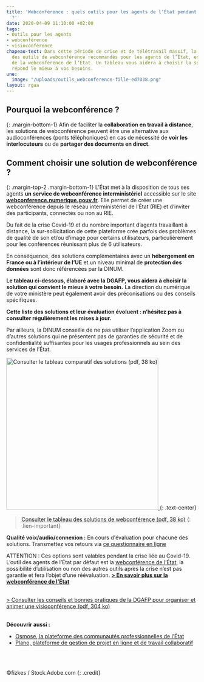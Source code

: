 ```yaml
---
title: 'Webconférence : quels outils pour les agents de l’État pendant la crise Covid-19
  ?'
date: 2020-04-09 11:10:00 +02:00
tags:
- Outils pour les agents
- webconférence
- visioconférence
chapeau-text: Dans cette période de crise et de télétravail massif, la DINUM a recensé
  des outils de webconférence recommandés pour les agents de l’État, en complément
  de la webconférence de l’État. Un tableau vous aidera à choisir la solution qui
  répond le mieux à vos besoins.
une:
  image: "/uploads/outils_webconference-fille-ed7038.png"
layout: rgaa
---
```


## Pourquoi la webconférence ?
{: .margin-bottom-1}
Afin de faciliter la **collaboration en travail à distance**, les solutions de webconférence peuvent être une alternative aux audioconférences (ponts téléphoniques) en cas de nécessité de **voir les interlocuteurs** ou de **partager des documents en direct**.

## Comment choisir une solution de webconférence ?
{: .margin-top-2 .margin-bottom-1}
L’État met à la disposition de tous ses agents **un service de webconférence interministériel** accessible sur le site [**webconference.numerique.gouv.fr**](https://webconference.numerique.gouv.fr).  Elle permet de créer une webconférence depuis le réseau interministériel de l’État (RIE) et d’inviter des participants, connectés ou non au RIE.

Du fait de la crise Covid-19 et du nombre important d’agents travaillant à distance, la sur-sollicitation de cette plateforme crée parfois des problèmes de qualité de son et/ou d’image pour certains utilisateurs, particulièrement pour les conférences réunissant plus de 6 utilisateurs.

En conséquence, des solutions complémentaires avec un **hébergement en France ou à l’intérieur de l’UE** et un niveau minimal de **protection des données** sont donc référencées par la DINUM.

**Le tableau ci-dessous, élaboré avec la DGAFP, vous aidera à choisir la solution qui convient le mieux à votre besoin.** La direction du numérique de votre ministère peut également avoir des préconisations ou des conseils spécifiques.

**Cette liste des solutions et leur évaluation évoluent : n’hésitez pas à consulter régulièrement les mises à jour.**

Par ailleurs, la DINUM conseille de ne pas utiliser l’application Zoom ou d’autres solutions qui ne présentent pas de garanties de sécurité et de confidentialité suffisantes pour les usages professionnels au sein des services de l’État.

<a href="/uploads/outils_webconference-agents-etat.pdf"><img src="/uploads/capture-tableau-webconf.png" width="400" alt="Consulter le tableau comparatif des solutions (pdf, 38 ko)"/>
</a>
{: .text-center}
> [Consulter le tableau des solutions de webconférence (pdf, 38 ko)](/uploads/outils_webconference-agents-etat.pdf)
{: .lien-important}

**Qualité voix/audio/connexion :** En cours d'évaluation pour chacune des solutions. Transmettez vos retours via [ce questionnaire en ligne ](https://dinum.evalandgo.com/s/?id=JTk3biU5OWwlOUMlQUE=&a=JTk2byU5NmglOUUlQUI=)

ATTENTION : Ces options sont valables pendant la crise liée au Covid-19. L’outil des agents de l’État par défaut est la [webconférence de l’État](https://webconference.numerique.gouv.fr), la possibilité d’utilisation ou non des autres outils après la crise n’est pas garantie et fera l’objet d’une réévaluation.
[**> En savoir plus sur la webconférence de l’État**](/produits-services/webconference-etat/)
<br>
<br>

[> Consulter les conseils et bonnes pratiques de la DGAFP pour organiser et animer une visioconférence (pdf, 304 ko)](https://www.fonction-publique.gouv.fr/files/files/covid-19/visioconference-les-bons-usages-pour-bien-communiquer.pdf )
<br>
<br>


**Découvrir aussi :**
* [Osmose, la plateforme des communautés professionnelles de l’État](/produits-services/osmose/)
* [Plano, plateforme de gestion de projet en ligne et de travail collaboratif](/produits-services/plano/)
<br>
<br>

©fizkes / Stock.Adobe.com
{: .credit}